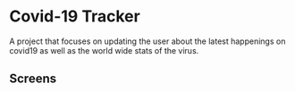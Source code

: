 # Covid-19 Tracker

A project that focuses on updating the user about the latest happenings on covid19 as well as the world wide stats of the virus.

## Screens
